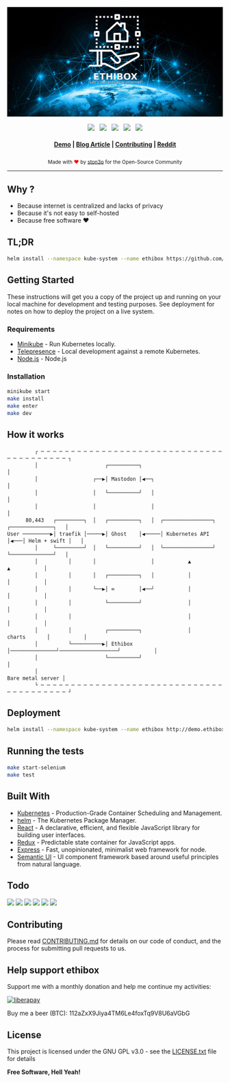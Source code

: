 <img src=".github/background.jpg">
<p align="center">
  <a href=".github/CHANGELOG.md"><img src="https://img.shields.io/github/tag/ston3o/ethibox.svg?label=version&style=flat-square&colorA=0d7377&colorB=44c2c7"></a>
    &nbsp;
  <a href="LICENSE.txt"><img src="https://img.shields.io/badge/license-GPL%20v3%2B-yellow.svg?style=flat-square&colorA=0d7377&colorB=44c2c7"></a>
    &nbsp;
  <a href="https://travis-ci.org/ston3o/ethibox/"><img src="https://img.shields.io/travis/ston3o/ethibox.svg?style=flat-square&colorA=0d7377&colorB=44c2c7"></a>
    &nbsp;
  <a href="https://codeclimate.com/github/ston3o/ethibox"><img src="https://img.shields.io/codeclimate/maintainability/ston3o/ethibox.svg?style=flat-square&colorA=0d7377&colorB=44c2c7"></a>
    &nbsp;
  <a href="https://liberapay.com/ston3o/donate"><img src="https://img.shields.io/badge/donate-liberapay-blue.svg?style=flat-square&colorA=0d7377&colorB=44c2c7"></a>
</p>

<div align="center">
  <h4>
    <a href="https://demo.ethibox.fr">Demo</a>
    <span> | </span>
    <a href="https://blog.ston3o.me/decentralisons-internet-avec-ethibox/">Blog Article</a>
    <span> | </span>
    <a href=".github/CONTRIBUTING.md">Contributing</a>
    <span> | </span>
    <a href="https://www.reddit.com/r/ethibox/">Reddit</a>
  </h4>
</div>

<div align="center">
  <sub>Made with <span style="color:red">❤︎</span> by <a href="https://ston3o.me">ston3o</a> for the Open-Source Community
</div>

---

## Why ?

- Because internet is centralized and lacks of privacy
- Because it's not easy to self-hosted
- Because free software ❤︎

## TL;DR

```bash
helm install --namespace kube-system --name ethibox https://github.com/ston3o/ethibox/raw/master/charts/packages/ethibox-0.1.0.tgz
```

## Getting Started

These instructions will get you a copy of the project up and running on your local machine for development and testing purposes. See deployment for notes on how to deploy the project on a live system.

### Requirements

* [Minikube](https://github.com/kubernetes/minikube) - Run Kubernetes locally.
* [Telepresence](https://github.com/datawire/telepresence/) - Local development against a remote Kubernetes.
* [Node.js](https://github.com/nodejs/node) - Node.js

### Installation

```bash
minikube start
make install
make enter
make dev
```

## How it works

```
         ┌ ─ ─ ─ ─ ─ ─ ─ ─ ─ ─ ─ ─ ─ ─ ─ ─ ─ ─ ─ ─ ─ ─ ─ ─ ─ ─ ─ ─ ─ ─ ─ ─ ─ ─ ─ ─ ─ ─ ─ ─ ┐
         │                      ┌──────────┐                                               │
         │                  ┌──▶│ Mastodon │◀──┐                                           │
         │                  │   └──────────┘   │                                           │
         │                  │                  │                                           │
      80,443   ┌─────────┐  │   ┌──────────┐   │  ┌────────────────┐    ┌──────────────┐   │
User ─────────▶│ traefik │─────▶│ Ghost    │◀─────│ Kubernetes API │◀───│ Helm + swift │   │
         │     └─────────┘  │   └──────────┘   │  └────────────────┘    └──────────────┘   │
         │          │       │                  │           ▲                   ▲           │
         │          │       │   ┌──────────┐   │           │                   │           │
         │          │       └──▶│ ∞        │◀──┘           │                   │           │
         │          │           └──────────┘               │                   │           │
         │          │                                      │                   │           │
         │          │           ┌──────────┐               │      charts       │           │
         │          └──────────▶│ Ethibox  │───────────────┘───────────────────┘           │
         │                      └──────────┘                                               │
         │                                                               Bare metal server │
         └ ─ ─ ─ ─ ─ ─ ─ ─ ─ ─ ─ ─ ─ ─ ─ ─ ─ ─ ─ ─ ─ ─ ─ ─ ─ ─ ─ ─ ─ ─ ─ ─ ─ ─ ─ ─ ─ ─ ─ ─ ┘
```

## Deployment

```bash
helm install --namespace kube-system --name ethibox http://demo.ethibox.fr/charts/ethibox-0.1.0.tgz
```

## Running the tests

```bash
make start-selenium
make test
```

## Built With

* [Kubernetes](https://github.com/kubernetes/kubernetes) - Production-Grade Container Scheduling and Management.
* [helm](https://github.com/kubernetes/helm) - The Kubernetes Package Manager.
* [React](https://github.com/facebook/react) - A declarative, efficient, and flexible JavaScript library for building user interfaces.
* [Redux](https://github.com/reactjs/redux) - Predictable state container for JavaScript apps.
* [Express](https://github.com/expressjs/express) - Fast, unopinionated, minimalist web framework for node.
* [Semantic UI](https://github.com/semantic-org/semantic-ui) - UI component framework based around useful principles from natural language.

## Todo

[![](https://api.gh-polls.com/poll/01C4QPC0NMHB3XQZV1K56XH1EF/DNS%20support%20-%20Add%20vhosts%20from%20client)](https://api.gh-polls.com/poll/01C4QPC0NMHB3XQZV1K56XH1EF/DNS%20support%20-%20Add%20vhosts%20from%20client/vote)
[![](https://api.gh-polls.com/poll/01C4QPC0NMHB3XQZV1K56XH1EF/Let%27s%20encrypt%20support%20-%20Enable%20or%20disable%20for%20each%20application)](https://api.gh-polls.com/poll/01C4QPC0NMHB3XQZV1K56XH1EF/Let%27s%20encrypt%20support%20-%20Enable%20or%20disable%20for%20each%20application/vote)
[![](https://api.gh-polls.com/poll/01C4QPC0NMHB3XQZV1K56XH1EF/TOR%20support%20-%20Enable%20or%20disable%20for%20each%20application)](https://api.gh-polls.com/poll/01C4QPC0NMHB3XQZV1K56XH1EF/TOR%20support%20-%20Enable%20or%20disable%20for%20each%20application/vote)
[![](https://api.gh-polls.com/poll/01C4QPC0NMHB3XQZV1K56XH1EF/VPN%20support%20with%20public%20static%20IP)](https://api.gh-polls.com/poll/01C4QPC0NMHB3XQZV1K56XH1EF/VPN%20support%20with%20public%20static%20IP/vote)
[![](https://api.gh-polls.com/poll/01C4QPC0NMHB3XQZV1K56XH1EF/Multi-node%20cluster%20support%20with%20auto%20horizontal%20scale)](https://api.gh-polls.com/poll/01C4QPC0NMHB3XQZV1K56XH1EF/Multi-node%20cluster%20support%20with%20auto%20horizontal%20scale/vote)
[![](https://api.gh-polls.com/poll/01C4QPC0NMHB3XQZV1K56XH1EF/Add%20auto%20backup%20system)](https://api.gh-polls.com/poll/01C4QPC0NMHB3XQZV1K56XH1EF/Add%20auto%20backup%20system/vote)

## Contributing

Please read [CONTRIBUTING.md](.github/CONTRIBUTING.md) for details on our code of conduct, and the process for submitting pull requests to us.

## Help support ethibox

Support me with a monthly donation and help me continue my activities:

[![liberapay](https://liberapay.com/assets/widgets/donate.svg)](https://liberapay.com/ston3o/donate)

Buy me a beer (BTC): 112aZxX9Jiya4TM6Le4foxTq9V8U6aVGbG

## License

This project is licensed under the GNU GPL v3.0 - see the [LICENSE.txt](LICENSE.txt) file for details

**Free Software, Hell Yeah!**
